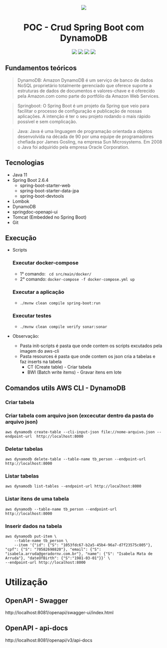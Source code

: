 <div align="center">

![](https://img.shields.io/badge/Status-Em%20Desenvolvimento-orange)
</div>

<div align="center">

# POC - Crud Spring Boot com DynamoDB
![](https://img.shields.io/badge/Autor-Wesley%20Oliveira%20Santos-brightgreen)
![](https://img.shields.io/badge/Language-java-brightgreen)
![](https://img.shields.io/badge/Framework-springboot-brightgreen)
![](https://img.shields.io/badge/Arquitetura-Hexagonal-brightgreen)
</div>

## Fundamentos teóricos

> DynamoDB: Amazon DynamoDB é um serviço de banco de dados NoSQL proprietário totalmente gerenciado que oferece suporte a estruturas de dados de documentos e valores-chave e é oferecido pela Amazon.com como parte do portfólio da Amazon Web Services.

> Springboot: O Spring Boot é um projeto da Spring que veio para facilitar o processo de configuração e publicação de nossas aplicações. A intenção é ter o seu projeto rodando o mais rápido possível e sem complicação.

> Java: Java é uma linguagem de programação orientada a objetos desenvolvida na década de 90 por uma equipe de programadores chefiada por James Gosling, na empresa Sun Microsystems. Em 2008 o Java foi adquirido pela empresa Oracle Corporation.


## Tecnologias
- Java 11
- Spring Boot 2.6.4
    - spring-boot-starter-web
    - spring-boot-starter-data-jpa
    - spring-boot-devtools
- Lombok
- DynamoDB
- springdoc-openapi-ui
- Tomcat (Embedded no Spring Boot)
- Git

## Execução

- Scripts
  ### Executar docker-compose
    - 1° comando: ``` cd src/main/docker/```
    - 2° comando: ```docker-compose -f docker-compose.yml up```
  ### Executar a aplicação
    -  ```./mvnw clean compile spring-boot:run```
  ### Executar testes
    - ```./mvnw clean compile verify sonar:sonar```


- Observação: 
  - Pasta init-scripts é pasta que onde contem os scripts excutados pela imagem do aws-cli
  - Pasta resources é pasta que onde contem os json cria a tabelas e faz inserts na tabela
    - CT (Create table) - Criar tabela
    - BWI (Batch write items) - Gravar itens em lote

## Comandos utils AWS CLI - DynamoDB

### Criar tabela


### Criar tabela com arquivo json (excecutar dentro da pasta do arquivo json)
```aws dynamodb create-table --cli-input-json file://nome-arquivo.json --endpoint-url  http://localhost:8000```

### Deletar tabelas
```aws dynamodb delete-table --table-name tb_person --endpoint-url  http://localhost:8000```

### Listar tabelas
```aws dynamodb list-tables --endpoint-url http://localhost:8000```

### Listar itens de uma tabela
```aws dynamodb --table-name tb_person --endpoint-url http://localhost:8000```

### Inserir dados na tabela
``` shell
aws dynamodb put-item \
    --table-name tb_person \
    --item '{"id": {"S": "1053fdc67-b2a5-45b4-96a7-d7f23575c805"}, "cpf": {"S": "70582698820"}, "email": {"S": "isabela.arruda@geradornv.com.br"}, "name": {"S": "Isabela Mata de Arruda"}, "dateOfBirth": {"S":"1981-03-01"}}' \
--endpoint-url http://localhost:8000
```


### 

# Utilização

## OpenAPI - Swagger
http://localhost:8081/openapi/swagger-ui/index.html

## OpenAPI - api-docs
http://localhost:8081/openapi/v3/api-docs
